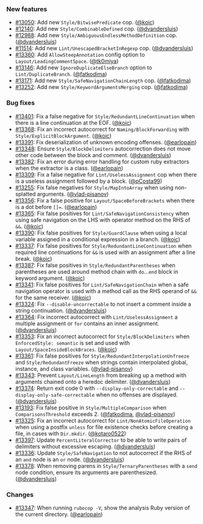 ### New features

* [#13050](https://github.com/rubocop/rubocop/issues/13050): Add new `Style/BitwisePredicate` cop. ([@koic][])
* [#12140](https://github.com/rubocop/rubocop/issues/12140): Add new `Style/CombinableDefined` cop. ([@dvandersluis][])
* [#12988](https://github.com/rubocop/rubocop/issues/12988): Add new `Style/AmbiguousEndlessMethodDefinition` cop. ([@dvandersluis][])
* [#11514](https://github.com/rubocop/rubocop/issues/11514): Add new `Lint/UnescapedBracketInRegexp` cop. ([@dvandersluis][])
* [#13360](https://github.com/rubocop/rubocop/pull/13360): Add `AllowSteepAnnotation` config option to `Layout/LeadingCommentSpace`. ([@tk0miya][])
* [#13146](https://github.com/rubocop/rubocop/issues/13146): Add new `IgnoreDuplicateElseBranch` option to `Lint/DuplicateBranch`. ([@fatkodima][])
* [#13171](https://github.com/rubocop/rubocop/issues/13171): Add new `Style/SafeNavigationChainLength` cop. ([@fatkodima][])
* [#13252](https://github.com/rubocop/rubocop/pull/13252): Add new `Style/KeywordArgumentsMerging` cop. ([@fatkodima][])

### Bug fixes

* [#13401](https://github.com/rubocop/rubocop/pull/13401): Fix a false negative for `Style/RedundantLineContinuation` when there is a line continuation at the EOF. ([@koic][])
* [#13368](https://github.com/rubocop/rubocop/issues/13368): Fix an incorrect autocorrect for `Naming/BlockForwarding` with `Style/ExplicitBlockArgument`. ([@koic][])
* [#13391](https://github.com/rubocop/rubocop/pull/13391): Fix deserialization of unknown encoding offenses. ([@earlopain][])
* [#13348](https://github.com/rubocop/rubocop/issues/13348): Ensure `Style/BlockDelimiters` autocorrection does not move other code between the block and comment. ([@dvandersluis][])
* [#13382](https://github.com/rubocop/rubocop/pull/13382): Fix an error during error handling for custom ruby extractors when the extractor is a class. ([@earlopain][])
* [#13309](https://github.com/rubocop/rubocop/issues/13309): Fix a false negative for `Lint/UselessAssignment` cop when there is a useless assignment followed by a block. ([@pCosta99][])
* [#13255](https://github.com/rubocop/rubocop/pull/13255): Fix false negatives for `Style/MapIntoArray` when using non-splatted arguments. ([@vlad-pisanov][])
* [#13356](https://github.com/rubocop/rubocop/issues/13356): Fix a false positive for `Layout/SpaceBeforeBrackets` when there is a dot before `[]=`. ([@earlopain][])
* [#13365](https://github.com/rubocop/rubocop/issues/13365): Fix false positives for `Lint/SafeNavigationConsistency` when using safe navigation on the LHS with operator method on the RHS of `&&`. ([@koic][])
* [#13390](https://github.com/rubocop/rubocop/issues/13390): Fix false positives for `Style/GuardClause` when using a local variable assigned in a conditional expression in a branch. ([@koic][])
* [#13337](https://github.com/rubocop/rubocop/issues/13337): Fix false positives for `Style/RedundantLineContinuation` when required line continuations for `&&` is used with an assignment after a line break. ([@koic][])
* [#13387](https://github.com/rubocop/rubocop/issues/13387): Fix false positives in `Style/RedundantParentheses` when parentheses are used around method chain with `do`...`end` block in keyword argument. ([@koic][])
* [#13341](https://github.com/rubocop/rubocop/issues/13341): Fix false positives for `Lint/SafeNavigationChain` when a safe navigation operator is used with a method call as the RHS operand of `&&` for the same receiver. ([@koic][])
* [#13324](https://github.com/rubocop/rubocop/issues/13324): Fix `--disable-uncorrectable` to not insert a comment inside a string continuation. ([@dvandersluis][])
* [#13364](https://github.com/rubocop/rubocop/issues/13364): Fix incorrect autocorrect with `Lint/UselessAssignment` a multiple assignment or `for` contains an inner assignment. ([@dvandersluis][])
* [#13353](https://github.com/rubocop/rubocop/issues/13353): Fix an incorrect autocorrect for `Style/BlockDelimiters` when `EnforcedStyle: semantic` is set and used with `Layout/SpaceInsideBlockBraces`. ([@koic][])
* [#13361](https://github.com/rubocop/rubocop/issues/13361): Fix false positives for `Style/RedundantInterpolationUnfreeze` and `Style/RedundantFreeze` when strings contain interpolated global, instance, and class variables. ([@vlad-pisanov][])
* [#13343](https://github.com/rubocop/rubocop/issues/13343): Prevent `Layout/LineLength` from breaking up a method with arguments chained onto a heredoc delimiter. ([@dvandersluis][])
* [#13374](https://github.com/rubocop/rubocop/issues/13374): Return exit code 0 with `--display-only-correctable` and `--display-only-safe-correctable` when no offenses are displayed. ([@dvandersluis][])
* [#13193](https://github.com/rubocop/rubocop/issues/13193): Fix false positive in `Style/MultipleComparison` when `ComparisonsThreshold` exceeds 2. ([@fatkodima][], [@vlad-pisanov][])
* [#13325](https://github.com/rubocop/rubocop/pull/13325): Fix an incorrect autocorrect for `Lint/NonAtomicFileOperation` when using a postfix `unless` for file existence checks before creating a file, in cases with `Dir.mkdir`. ([@kotaro0522][])
* [#13397](https://github.com/rubocop/rubocop/pull/13397): Update `PercentLiteralCorrector` to be able to write pairs of delimiters without excessive escaping. ([@dvandersluis][])
* [#13336](https://github.com/rubocop/rubocop/issues/13336): Update `Style/SafeNavigation` to not autocorrect if the RHS of an `and` node is an `or` node. ([@dvandersluis][])
* [#13378](https://github.com/rubocop/rubocop/issues/13378): When removing parens in `Style/TernaryParentheses` with a `send` node condition, ensure its arguments are parenthesized. ([@dvandersluis][])

### Changes

* [#13347](https://github.com/rubocop/rubocop/pull/13347): When running `rubocop -V`, show the analysis Ruby version of the current directory. ([@earlopain][])

[@koic]: https://github.com/koic
[@dvandersluis]: https://github.com/dvandersluis
[@tk0miya]: https://github.com/tk0miya
[@fatkodima]: https://github.com/fatkodima
[@earlopain]: https://github.com/earlopain
[@pCosta99]: https://github.com/pCosta99
[@vlad-pisanov]: https://github.com/vlad-pisanov
[@kotaro0522]: https://github.com/kotaro0522
